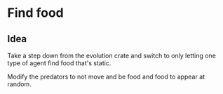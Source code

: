 # Find food

## Idea

Take a step down from the evolution crate and switch to only letting one type of agent find food that's static. 

Modify the predators to not move and be food and food to appear at random.